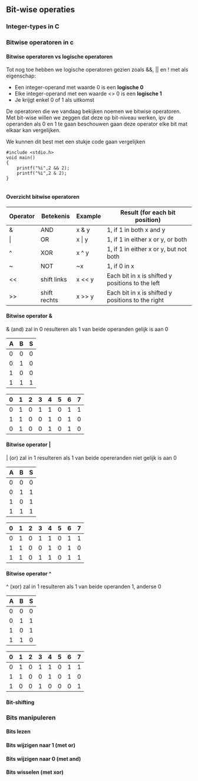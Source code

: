 ## Bit-wise operaties

### Integer-types in C


### Bitwise operatoren in c

#### Bitwise operatoren vs logische operatoren

Tot nog toe hebben we logische operatoren gezien zoals &&, || en ! met als eigenschap:

* Een integer-operand met waarde 0 is een **logische 0**
* Elke integer-operand met een waarde <> 0 is een **logische 1**
* Je krijgt enkel 0 of 1 als uitkomst

De operatoren die we vandaag bekijken noemen we bitwise operatoren.  
Met bit-wise willen we zeggen dat deze op bit-niveau werken, ipv de operanden als 0 en 1 te gaan beschouwen gaan deze operator elke bit mat elkaar kan vergelijken.

We kunnen dit best met een stukje code gaan vergelijken

```{.c}
#include <stdio.h>
void main()
{
	printf("%i",2 && 2);
	printf("%i",2 & 2);	
}


```

#### Overzicht bitwise operatoren

| Operator | Betekenis             | Example      | Result (for each bit position)                    |
|----------|-----------------------|--------------|---------------------------------------------------|
| &        | AND                   | x & y        | 1, if 1 in both x and y                           |
| &#124;   | OR                    | x &#124; y   | 1, if 1 in either x or y, or both                 |
| ^        | XOR | x ^ y           | 1, if 1 in either x or y, but not both            |
| ~        | NOT                   | ~x           | 1, if 0 in x                                      |
| <<       | shift links           | x << y       | Each bit in x is shifted y positions to the left  |
| >>       | shift rechts          | x >> y       | Each bit in x is shifted y positions to the right |

#### Bitwise operator & 

& (and) zal in 0 resulteren als 1 van beide operanden gelijk is aan 0

| A | B | S  |
|:--|:--|:---|
| 0 | 0 | 0  |
| 0 | 1 | 0  |
| 1 | 0 | 0  |
| 1 | 1 | 1  |

|0|1|2|3|4|5|6|7|
|-|-|-|-|-|-|-|-|
|0|1|0|1|1|0|1|1|
|1|1|0|0|1|0|1|0|
|0|1|0|0|1|0|1|0|

#### Bitwise operator |

| (or) zal in 1 resulteren als 1 van beide opereranden niet gelijk is aan 0

| A | B | S  |
|:--|---|:---|
| 0 | 0 | 0  |
| 0 | 1 | 1  |
| 1 | 0 | 1  |
| 1 | 1 | 1  |

|0|1|2|3|4|5|6|7|
|-|-|-|-|-|-|-|-|
|0|1|0|1|1|0|1|1|
|1|1|0|0|1|0|1|0|
|1|1|0|1|1|0|1|1|

#### Bitwise operator ^

^ (xor) zal in 1 resulteren als 1 van beide operanden 1, anderse 0

| A | B | S  |
|:--|---|:---|
| 0 | 0 | 0  |
| 0 | 1 | 1  |
| 1 | 0 | 1  |
| 1 | 1 | 0  |


|0|1|2|3|4|5|6|7|
|-|-|-|-|-|-|-|-|
|0|1|0|1|1|0|1|1|
|1|1|0|0|1|0|1|0|
|1|0|0|1|0|0|0|1|

#### Bit-shifting


### Bits manipuleren

#### Bits lezen

#### Bits wijzigen naar 1 (met or)

#### Bits wijzigen naar 0 (met and)

#### Bits wisselen (met xor)
